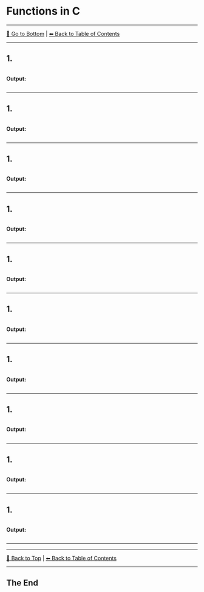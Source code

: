 # Functions in C 

---

[🔽 Go to Bottom](#the-end) | [⬅ Back to Table of Contents](README.md)

---

## 1.

```

```

**Output:**

```

```

---

## 1.

```

```

**Output:**

```

```

---

## 1.

```

```

**Output:**

```

```

---

## 1.

```

```

**Output:**

```

```

---

## 1.

```

```

**Output:**

```

```

---

## 1.

```

```

**Output:**

```

```

---

## 1.

```

```

**Output:**

```

```

---

## 1.

```

```

**Output:**

```

```

---

## 1.

```

```

**Output:**

```

```

---

## 1.

```

```

**Output:**

```

```

---

---

[🔼 Back to Top](#sorting-algorithm-in-c) | [⬅ Back to Table of Contents](README.md)

---
## The End
